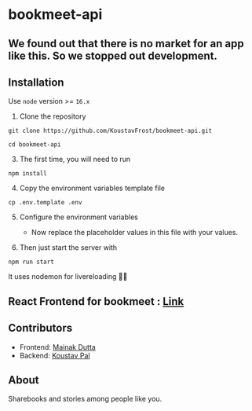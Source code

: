 # bookmeet-api

## We found out that there is no market for an app like this. So we stopped out development. 

## Installation

Use `node` version >= `16.x`

1. Clone the repository

```
git clone https://github.com/KoustavFrost/bookmeet-api.git

cd bookmeet-api
```

3. The first time, you will need to run

```
npm install
```

4. Copy the environment variables template file

```
cp .env.template .env
```

5. Configure the environment variables

   - Now replace the placeholder values in this file with your values.

6. Then just start the server with

```
npm run start
```

It uses nodemon for livereloading ✌🏻


## React Frontend for bookmeet : [Link](https://github.com/Mnak256/bookmeet-ui)

## Contributors

- Frontend: [Mainak Dutta](https://github.com/Mnak256)
- Backend: [Koustav Pal](https://github.com/KoustavFrost)

## About

Sharebooks and stories among people like you.
